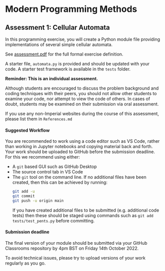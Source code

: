 # Modern Programming Methods
## Assessment 1: Cellular Automata

In this programming exercise, you will create a Python module file providing implementations of several simple cellular automata.

See [assessment.pdf](./assessment.pdf) for the full formal exercise definition.

A starter file, `automata.py` is provided and should be updated with your code. A starter test framework is available in the `tests` folder.

__Reminder: This is an individual assessment.__

Although students are encouraged to discuss the problem background and coding techniques with their peers, you should not allow other students to examine your code, nor attempt to view the code of others. In cases of doubt, students may be examined on their submission via oral assessment.

If you use any non-Imperial websites during the course of this assessment, please list them in `References.md`

#### Suggested Workflow

You are recommended to work using a code editor such as VS Code, rather than working in Jupyter notebooks and copying material back and forth. Your work should be uploaded to GitHub before the submission deadline. For this we recommend using either:

- A `git` based GUI such as GitHub Desktop
- The source control tab in VS Code
- The `git` tool on the command line. If no additional files have been created, then this can be achieved by running:
  ```bash
  git add -u
  git commit
  git push -u origin main
  ```
  If you have created additional files to be submitted (e.g. additional code tests) then these should be staged using commands such as `git add tests/test_pents.py` before committing.

#### Submission deadline

The final version of your module should be submitted via your GitHub Classrooms repository by 4pm BST on Friday 14th October 2022.

To avoid technical issues, please try to upload versions of your work regularly as you go.
